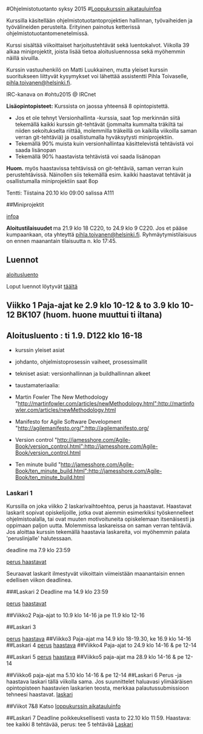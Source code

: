 #Ohjelmistotuotanto syksy 2015
#[Loppukurssin aikatauluinfoa](https://github.com/hy-ohtu/ohtu2015/wiki/Loppukurssin-aikatauluinfo)

Kurssilla käsitellään ohjelmistotuotantoprojektien hallinnan, työvaiheiden ja työvälineiden perusteita. Erityinen painotus ketterissä ohjelmistotuotantomenetelmissä. 

Kurssi sisältää viikoittaiset harjoitustehtävät sekä luentokalvot. Viikolla 39 alkaa miniprojektit, joista lisää tietoa aloitusluennossa sekä myöhemmin näillä sivuilla. 

Kurssin vastuuhenkilö on Matti Luukkainen, mutta yleiset kurssin suoritukseen liittyvät kysymykset voi lähettää assistentti Pihla Toivaselle, pihla.toivanen@helsinki.fi. 

IRC-kanava on #ohtu2015 @ IRCnet 

**Lisäopintopisteet:** Kurssista on jaossa yhteensä 8 opintopistettä. 
* Jos et ole tehnyt Versionhallinta -kurssia, saat 1op merkinnän siitä tekemällä kaikki kurssin git-tehtävät (jommalta kummalta träkiltä tai niiden sekoitukselta riittää, molemmilla träkeillä on kaikilla viikoilla saman verran git-tehtäviä) ja osallistumalla hyväksytysti miniprojektiin. 
* Tekemällä 90% muista kuin versionhallintaa käsittelevistä tehtävistä voi saada lisänopan
* Tekemällä 90% haastavista tehtävistä voi saada lisänopan

**Huom.** myös haastavissa tehtävissä on git-tehtäviä, saman verran kuin perustehtävissä. Näinollen siis tekemällä esim. kaikki haastavat tehtävät ja osallistumalla miniprojektiin saat 8op 

Tentti: Tiistaina 20.10 klo 09:00 salissa A111

##Miniprojektit

[infoa](https://github.com/hy-ohtu/ohtu2015/wiki/Miniprojektit)

<b> Aloitustilaisuudet </b> ma 21.9 klo 18 C220, to 24.9 klo 9 C220. Jos et pääse kumpaankaan, ota yhteyttä pihla.toivanen@helsinki.fi. Ryhmäytymistilaisuus on ennen maanantain tilaisuutta n. klo 17:45. 

## Luennot

[aloitusluento](https://github.com/hy-ohtu/ohtu2015/blob/master/aloitusluento.pdf)

Loput luennot löytyvät [täältä](https://github.com/hy-ohtu/ohtu2015/tree/master/luennot)

## Viikko 1 Paja-ajat ke 2.9 klo 10-12 & to 3.9 klo 10-12 BK107 (huom. huone muuttui ti iltana)  

## Aloitusluento : ti 1.9. D122 klo 16-18

* kurssin yleiset asiat 
* johdanto, ohjelmistoprosessin vaiheet, prosessimallit
* tekniset asiat: versionhallinnan ja buildhallinnan alkeet

* taustamateriaalia:
 * Martin Fowler The New Methodology "http://martinfowler.com/articles/newMethodology.html":http://martinfowler.com/articles/newMethodology.html
 * Manifesto for Agile Software Development "http://agilemanifesto.org/":http://agilemanifesto.org/
 * Version control "http://jamesshore.com/Agile-Book/version_control.html":http://jamesshore.com/Agile-Book/version_control.html
 * Ten minute build "http://jamesshore.com/Agile-Book/ten_minute_build.html":http://jamesshore.com/Agile-Book/ten_minute_build.html

### Laskari 1 

Kurssilla on joka viikko 2 laskarivaihtoehtoa, perus ja haastavat. Haastavat laskarit sopivat opiskelijoille, jotka ovat aiemmin esimerkiksi työskennelleet ohjelmistoalalla, tai ovat muuten motivoituneita opiskelemaan itsenäisesti ja oppimaan paljon uutta. Molemmissa laskareissa on saman verran tehtäviä. Jos aloittaa kurssin tekemällä haastavia laskareita, voi myöhemmin palata 'peruslinjalle' halutessaan. 

deadline ma 7.9 klo 23:59 

[perus ](https://github.com/hy-ohtu/ohtu2015/wiki/Laskari-1-perus)
[haastavat ](https://github.com/hy-ohtu/ohtu2015/wiki/Laskari-1-haastava)

Seuraavat laskarit ilmestyvät viikoittain viimeistään maanantaisin ennen edellisen viikon deadlinea. 

###Laskari 2
Deadline ma 14.9 klo 23:59

[perus](https://github.com/hy-ohtu/ohtu2015/wiki/Laskari-2-perus)
[haastavat](https://github.com/hy-ohtu/ohtu2015/wiki/Laskari-2-haastava)

##Viikko2 Paja-ajat to 10.9 klo 14-16 ja pe 11.9 klo 12-16

##Laskari 3

[perus](https://github.com/hy-ohtu/ohtu2015/wiki/Laskari-3-perus)
[haastava](https://github.com/hy-ohtu/ohtu2015/wiki/Laskari-3-haastava)
##Viikko3 Paja-ajat ma 14.9 klo 18-19.30, ke 16.9 klo 14-16 
##Laskari 4
[perus](https://github.com/hy-ohtu/ohtu2015/wiki/Laskari-4-perus)
[haastava](https://github.com/hy-ohtu/ohtu2015/wiki/Laskari-4-haastava)
##Viikko4 Paja-ajat to 24.9 klo 14-16 & pe 12-14

##Laskari 5
[perus](https://github.com/hy-ohtu/ohtu2015/wiki/Laskari-5-perus)
[haastava](https://github.com/hy-ohtu/ohtu2015/wiki/Laskari-5-haastava)
##Viikko5 paja-ajat ma 28.9 klo 14-16 & pe 12-14 

##Viikko6 paja-ajat ma 5.10 klo 14-16 & pe 12-14 
##Laskari 6
Perus -ja haastava laskari tällä viikolla sama. Jos suunnittelet haluavasi ylimääräisen opintopisteen haastavien laskarien teosta, merkkaa palautussubmissioon tehneesi haastavat. 
[laskari](https://github.com/hy-ohtu/ohtu2015/wiki/Laskari-6-perus-&-haastava)

##Viikot 7&8
Katso [loppukurssin aikatauluinfo](https://github.com/hy-ohtu/ohtu2015/wiki/Loppukurssin-aikatauluinfo) 

##Laskari 7
Deadline poikkeuksellisesti vasta to 22.10 klo 11:59. Haastava: tee kaikki 8 tehtävää, perus: tee 5 tehtävää [Laskari](https://github.com/hy-ohtu/ohtu2015/wiki/Laskari-7)
